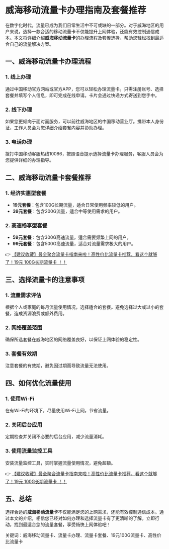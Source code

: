 # 威海移动流量卡办理指南及套餐推荐

在数字化时代，流量已成为我们日常生活中不可或缺的一部分。对于威海地区的用户来说，选择一款合适的移动流量卡不仅能提升上网体验，还能有效控制通信成本。本文将详细介绍**威海移动流量卡**的办理流程及套餐选择，帮助您轻松找到最适合自己的流量解决方案。

## 一、威海移动流量卡办理流程

### 1. 线上办理
通过中国移动官方网站或官方APP，您可以轻松办理流量卡。只需注册账号、选择套餐并填写个人信息，即可完成在线申请。卡片会通过快递方式寄送到您手中。

### 2. 线下办理
如果您更倾向于面对面服务，可以前往威海地区的中国移动营业厅。携带本人身份证，工作人员会为您详细介绍套餐内容并协助办理。

### 3. 电话办理
拨打中国移动客服热线10086，按照语音提示选择流量卡办理服务，客服人员会为您提供详细的办理指导。

## 二、威海移动流量卡套餐推荐

### 1. 经济实惠型套餐
- **19元套餐**：包含100G长期流量，适合日常使用频率较低的用户。
- **39元套餐**：包含200G流量，适合中等使用需求的用户。

### 2. 高速畅享型套餐
- **59元套餐**：包含300G高速流量，适合需要频繁上网的用户。
- **99元套餐**：包含500G高速流量，适合对流量需求极大的用户。

👉 [【建议收藏】最全聚合流量卡指南来啦！高性价比流量卡推荐，看这个就够了！19元 100G长期流量卡 ！！](https://bit.ly/Liuliangka)

## 三、选择流量卡的注意事项

### 1. 流量需求评估
根据个人或家庭的每月流量使用情况，选择适合的套餐。避免选择过大或过小的套餐，造成资源浪费或额外费用。

### 2. 网络覆盖范围
确保所选套餐在威海地区的网络覆盖良好，以保证上网体验的稳定性。

### 3. 套餐有效期
注意套餐的有效期，避免因过期而导致流量无法使用。

## 四、如何优化流量使用

### 1. 使用Wi-Fi
在有Wi-Fi的环境下，尽量使用Wi-Fi上网，节省流量。

### 2. 关闭后台应用
定期检查并关闭不必要的后台应用，减少流量消耗。

### 3. 使用流量监控工具
安装流量监控工具，实时掌握流量使用情况，避免超额。

👉 [【建议收藏】最全聚合流量卡指南来啦！高性价比流量卡推荐，看这个就够了！19元 100G长期流量卡 ！！](https://bit.ly/Liuliangka)

## 五、总结

选择合适的**威海移动流量卡**不仅能满足您的上网需求，还能有效控制通信成本。通过本文的介绍，相信您已经对如何办理和选择流量卡有了更清晰的了解。立即行动，找到最适合您的流量套餐，享受畅快上网体验吧！

关键词：威海移动流量卡、流量卡办理、流量卡套餐、19元100G流量卡、高性价比流量卡